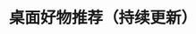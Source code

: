 ---
layout: post
title: 桌面好物推荐（持续更新）
tags: mbp/2018 ikbc/W200 lofree/maus 日常元素/便携摇头风扇 8H/凉感眼罩 SIHOO/M18 EDIFIER/W860NB 小乙/AF26 小乙/AF47 LG/27UL850 三星/T7_touch 纳柯万/小风扇 PHILIPS/SWR1606A_93 牧申/便携头戴耳机架 米家/电子温湿度计pro 米家/液晶小黑板 米家/智能插座蓝牙网关版 macbookpro键盘膜 Wit/Screenlamp 手托 显示器增高架 键帽 键盘垫 海倍思扩展坞 床笠 阀门钥匙 电表箱 梅花鹿
categories: life 
---